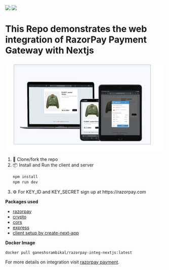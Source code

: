 <div style='display: inline'>
<img height="100" src="https://upload.wikimedia.org/wikipedia/commons/thumb/8/89/Razorpay_logo.svg/800px-Razorpay_logo.svg.png?20171127075036">

<img height="100" src="https://static-00.iconduck.com/assets.00/nextjs-icon-2048x1234-pqycciiu.png">
</div>
<h1>This Repo demonstrates the web integration of RazorPay Payment Gateway with Nextjs</h1>
<img src='/client/assets/showcase-razorpay.png'>
<ol align="left">
  <li> 🔗 Clone/fork the repo</li>
  <li>📦 Install and Run the client and server</li>

```bash
npm install
npm run dev
```
  <li> ⚙️ For KEY_ID and KEY_SECRET sign up at https://razorpay.com</li>
</ol>


**Packages used**
- [razorpay](https://www.npmjs.com/package/razorpay)
- [crypto](https://www.npmjs.com/package/crypto-js)
- [cors](https://www.npmjs.com/package/cors)
- [express](https://www.npmjs.com/package/express)
- [client setup by create-next-app](https://nextjs.org/docs/getting-started/installation)

**Docker Image**
```
docker pull ganeshsrambikal/razorpay-integ-nextjs:latest
```
For more details on integration visit [razorpay payment](https://razorpay.com/docs/#home-payments).
